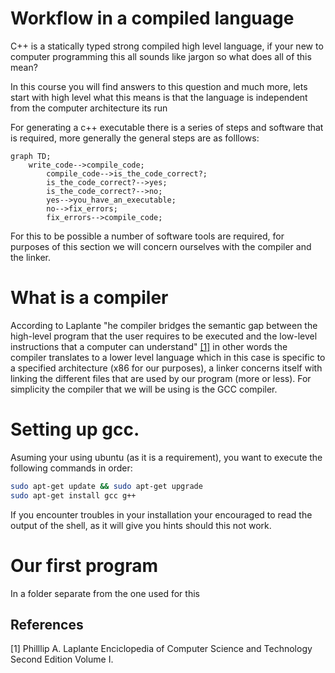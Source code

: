 # Workflow in a compiled language

C++ is a statically typed strong compiled high level language, if your new to computer programming this all sounds like jargon so what does all of this mean?

In this course you will find answers to this question and much more, lets start with high level what this means is that the language is independent from the computer architecture its run

For generating a c++ executable there is a series of steps and software that is required, more generally the general steps are
as folllows:

```mermaid
graph TD;
    write_code-->compile_code;
		compile_code-->is_the_code_correct?;
		is_the_code_correct?-->yes;
		is_the_code_correct?-->no;
		yes-->you_have_an_executable;
		no-->fix_errors;
		fix_errors-->compile_code;
```

For this to be possible a number of software tools are required, for purposes of this section we will concern ourselves with the compiler and the linker.

# What is a compiler

According to Laplante "he compiler bridges the semantic gap between the
high-level program that the user requires to be executed
and the low-level instructions that a computer can understand" [[1]](1) in other words the compiler translates to a lower level language which in this case is specific to a specified architecture (x86 for our purposes), a linker concerns itself with linking the different files that are used by our program (more or less). For simplicity the compiler that we will be using is the GCC compiler.

# Setting up gcc.

Asuming your using ubuntu (as it is a requirement), you want to execute the following commands in order:
```bash
sudo apt-get update && sudo apt-get upgrade
sudo apt-get install gcc g++
```
If you encounter troubles in your installation your encouraged to read the output of the shell, as it will give you hints should this not work.

# Our first program

In a folder separate from the one used for this
## References
<a id="1">[1]</a>
Philllip A. Laplante
Enciclopedia of Computer Science and Technology Second Edition Volume I.
